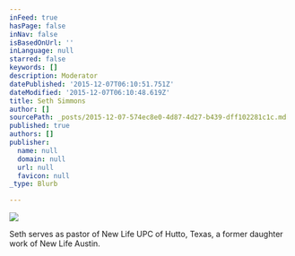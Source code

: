 ```yaml
---
inFeed: true
hasPage: false
inNav: false
isBasedOnUrl: ''
inLanguage: null
starred: false
keywords: []
description: Moderator
datePublished: '2015-12-07T06:10:51.751Z'
dateModified: '2015-12-07T06:10:48.619Z'
title: Seth Simmons
author: []
sourcePath: _posts/2015-12-07-574ec8e0-4d87-4d27-b439-dff102281c1c.md
published: true
authors: []
publisher:
  name: null
  domain: null
  url: null
  favicon: null
_type: Blurb

---
```

![](https://the-grid-user-content.s3-us-west-2.amazonaws.com/93f714f7-9fb5-43e9-b564-02519a15283f.png)

Seth serves as pastor of New Life UPC of Hutto, Texas, a former daughter work of New Life Austin.